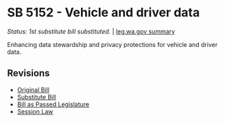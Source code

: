 # SB 5152 - Vehicle and driver data
*Status: 1st substitute bill substituted.* | [leg.wa.gov summary](https://app.leg.wa.gov/billsummary?BillNumber=5152&Year=2021)

Enhancing data stewardship and privacy protections for vehicle and driver data.

## Revisions
* [Original Bill](1/)
* [Substitute Bill](S/)
* [Bill as Passed Legislature](S.PL/)
* [Session Law](S.SL/)